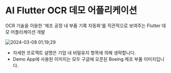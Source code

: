 # AI Flutter OCR 데모 어플리케이션

OCR 기술을 이용한 '제조 공정 내 부품 기록 자동화'를 직관적으로 보여주는 Flutter 데모 어플리케이션 개발



![2024-03-08 01;19;29](https://github.com/YeojinKim03/Boeing_Intern_Project/assets/97429717/f0a9d18a-ed5a-4682-8acf-a3862b6d5a21)

* 자세한 프로젝트 설명은 기업 내 비밀유지 항목에 의해 생략합니다.
* Demo App에 사용된 이미지는 모두 구글에 오픈된 Boeing 제조 부품 이미지입니다.
